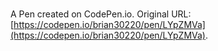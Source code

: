 # 

A Pen created on CodePen.io. Original URL: [https://codepen.io/brian30220/pen/LYpZMVa](https://codepen.io/brian30220/pen/LYpZMVa).


